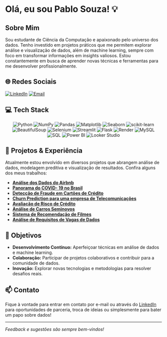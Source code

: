 # Olá, eu sou Pablo Souza! :bulb:

## Sobre Mim
Sou estudante de Ciência da Computação e apaixonado pelo universo dos dados. Tenho investido em projetos práticos que me permitem explorar análise e visualização de dados, além de machine learning, sempre com foco em transformar informações em insights valiosos. Estou constantemente em busca de aprender novas técnicas e ferramentas para me desenvolver profissionalmente.

## 🌐 Redes Sociais
[![LinkedIn](https://img.shields.io/badge/LinkedIn-%230077B5.svg?logo=linkedin&logoColor=white)](https://www.linkedin.com/in/pablopsouza/) [![Email](https://img.shields.io/badge/Email-D14836?logo=gmail&logoColor=white)](mailto:pablopsouza02@gmail.com)

## 💻 Tech Stack
<div align="center">
  <!-- Python and libraries -->
  <img src="https://img.shields.io/badge/python-3670A0?style=for-the-badge&logo=python&logoColor=ffdd54" alt="Python" />
  <img src="https://img.shields.io/badge/numpy-%23013243.svg?style=for-the-badge&logo=numpy&logoColor=white" alt="NumPy" />
  <img src="https://img.shields.io/badge/pandas-%23150458.svg?style=for-the-badge&logo=pandas&logoColor=white" alt="Pandas" />
  <img src="https://img.shields.io/badge/Matplotlib-%23ffffff.svg?style=for-the-badge&logo=Matplotlib&logoColor=black" alt="Matplotlib" />
  <img src="https://img.shields.io/badge/seaborn-4C5B94?style=for-the-badge&logo=python&logoColor=white" alt="Seaborn" />
  <img src="https://img.shields.io/badge/scikit--learn-%23F7931E.svg?style=for-the-badge&logo=scikit-learn&logoColor=white" alt="scikit-learn" />
  <img src="https://img.shields.io/badge/BeautifulSoup-FF5700?style=for-the-badge" alt="BeautifulSoup" />
  <img src="https://img.shields.io/badge/Selenium-43B02A?style=for-the-badge&logo=selenium&logoColor=white" alt="Selenium" />
  <img src="https://img.shields.io/badge/Streamlit-FF4B4B?style=for-the-badge&logo=streamlit&logoColor=white" alt="Streamlit" />
  <img src="https://img.shields.io/badge/flask-%23000.svg?style=for-the-badge&logo=flask&logoColor=white" alt="Flask" />
  
  <!-- Other technologies -->
  <img src="https://img.shields.io/badge/Render-%46E3B7.svg?style=for-the-badge&logo=render&logoColor=white" alt="Render" />
  <img src="https://img.shields.io/badge/mysql-4479A1.svg?style=for-the-badge&logo=mysql&logoColor=white" alt="MySQL" />
  <img src="https://img.shields.io/badge/SQL-4479A1?style=for-the-badge&logo=postgresql&logoColor=white" alt="SQL" />
  <img src="https://img.shields.io/badge/power_bi-F2C811?style=for-the-badge&logo=powerbi&logoColor=black" alt="Power BI" />
  <img src="https://img.shields.io/badge/Looker_Studio-4285F4?style=for-the-badge&logo=google-data-studio&logoColor=white" alt="Looker Studio" />
</div>

## 🚀 Projetos & Experiência
Atualmente estou envolvido em diversos projetos que abrangem análise de dados, modelagem preditiva e visualização de resultados. Confira alguns dos meus trabalhos:

- [**Análise dos Dados do Airbnb**](https://github.com/pablopsz/Analisando-os-Dados-do-Airbnb/blob/main/Analisando_os_Dados_do_Airbnb.ipynb)
- [**Panorama do COVID- 19 no Brasil**](https://github.com/pablopsz/Panorama-do-COVID-19-no-Brasil/blob/main/Panorama_do_COVID_19_no_Brasil.ipynb)
- [**Detecção de Fraude em Cartões de Crédito**](https://github.com/pablopsz/Deteccao-de-Fraudes-em-Cartoes-de-Credito/blob/main/Detec%C3%A7%C3%A3o_de_Fraude_em_Cart%C3%B5es_de_Cr%C3%A9dito.ipynb)
- [**Churn Prediction para uma empresa de Telecomunicações**](https://github.com/pablopsz/Churn-Prediction/blob/main/Churn_Prediction_para_uma_empresa_de_Telecomunica%C3%A7%C3%B5es.ipynb)
- [**Avaliação de Risco de Crédito**](https://github.com/pablopsz/Avaliacao-de-Risco-de-Credito/blob/main/Avalia%C3%A7%C3%A3o_de_Risco_de_Cr%C3%A9dito.ipynb)
- [**Análise de Carros Seminovos**](https://github.com/pablopsz/analise_seminovos/)
- [**Sistema de Recomendação de Filmes**](https://github.com/pablopsz/Sistema-de-Recomendacao-de-Filmes/blob/main/Sistema_de_Recomenda%C3%A7%C3%A3o_de_Filmes.ipynb)
- [**Análise de Requisitos de Vagas de Dados**](https://github.com/pablopsz/requisitos_dados)


## 🎯 Objetivos
- **Desenvolvimento Contínuo:** Aperfeiçoar técnicas em análise de dados e machine learning.
- **Colaboração:** Participar de projetos colaborativos e contribuir para a comunidade de dados.
- **Inovação:** Explorar novas tecnologias e metodologias para resolver desafios reais.

## 📫 Contato
Fique à vontade para entrar em contato por e-mail ou através do [LinkedIn](https://www.linkedin.com/in/pablopsouza/) para oportunidades de parceria, troca de ideias ou simplesmente para bater um papo sobre dados!

---

*Feedback e sugestões são sempre bem-vindos!*

